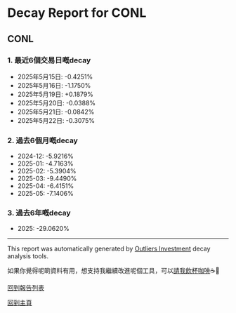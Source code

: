 # Decay Report for CONL

## CONL

### 1. 最近6個交易日嘅decay

- 2025年5月15日: -0.4251%
- 2025年5月16日: -1.1750%
- 2025年5月19日: +0.1879%
- 2025年5月20日: -0.0388%
- 2025年5月21日: -0.0842%
- 2025年5月22日: -0.3075%

### 2. 過去6個月嘅decay

- 2024-12: -5.9216%
- 2025-01: -4.7163%
- 2025-02: -5.3904%
- 2025-03: -9.4490%
- 2025-04: -6.4151%
- 2025-05: -7.1406%

### 3. 過去6年嘅decay

- 2025: -29.0620%

------------------------------
This report was automatically generated by [Outliers Investment](https://outliersecon.github.io/Outliers-Investment/) decay analysis tools.

如果你覺得呢啲資料有用，想支持我繼續改進呢個工具，可以[請我飲杯咖啡](https://buymeacoffee.com/outliersecon)☕🙏

[回到報告列表](https://outliersecon.github.io/Outliers-Investment/reports/reports_public)

[回到主頁](https://outliersecon.github.io/Outliers-Investment/)